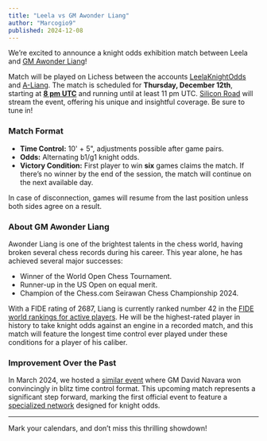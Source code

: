 ```yaml
---
title: "Leela vs GM Awonder Liang"
author: "Marcogio9"
published: 2024-12-08
---
```


We’re excited to announce a knight odds exhibition match between Leela and [GM Awonder Liang](https://en.wikipedia.org/wiki/Awonder_Liang)!

Match will be played on Lichess between the accounts [LeelaKnightOdds](https://lichess.org/@/LeelaKnightOdds) and [A-Liang](https://lichess.org/@/A-Liang).
The match is scheduled for **Thursday, December 12th**, starting at **[8 pm UTC](https://www.timeanddate.com/worldclock/fixedtime.html?msg=Knight+odds+exhibition+match+Lc0+-+GM+Awonder+Liang&iso=20241212T20&p1=1440&ah=3)** and running until at least 11 pm UTC.
[Silicon Road](https://www.youtube.com/@SiliconRoadChess) will stream the event, offering his unique and insightful coverage. Be sure to tune in!

### Match Format

- **Time Control:** 10' + 5", adjustments possible after game pairs.
- **Odds:** Alternating b1/g1 knight odds.
- **Victory Condition:** First player to win **six** games claims the match. If there’s no winner by the end of the session, the match will continue on the next available day.

In case of disconnection, games will resume from the last position unless both sides agree on a result.

### About GM Awonder Liang

Awonder Liang is one of the brightest talents in the chess world, having broken several chess records during his career. This year alone, he has achieved several major successes:
- Winner of the World Open Chess Tournament.
- Runner-up in the US Open on equal merit.
- Champion of the Chess.com Seirawan Chess Championship 2024.

With a FIDE rating of 2687, Liang is currently ranked number 42 in the [FIDE world rankings for active players](https://ratings.fide.com/profile/2056437). He will be the highest-rated player in history to take knight odds against an engine in a recorded match, and this match will feature the longest time control ever played under these conditions for a player of his caliber.

### Improvement Over the Past

In March 2024, we hosted a [similar event](https://lczero.org/blog/2024/03/leela-vs-gm-david-navara/) where GM David Navara won convincingly in blitz time control format. This upcoming match represents a significant step forward, marking the first official event to feature a [specialized network](https://lczero.org/blog/2024/11/fine-tuning-lc0-network-for-odds-games/) designed for knight odds.

---

Mark your calendars, and don’t miss this thrilling showdown!
